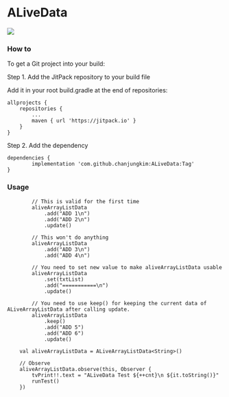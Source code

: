 # ALiveData

[![](https://jitpack.io/v/chanjungkim/ALiveData.svg)](https://jitpack.io/#chanjungkim/ALiveData)

### How to

To get a Git project into your build:

Step 1. Add the JitPack repository to your build file

Add it in your root build.gradle at the end of repositories:

	allprojects {
		repositories {
			...
			maven { url 'https://jitpack.io' }
		}
	}
  
Step 2. Add the dependency

	dependencies {
	        implementation 'com.github.chanjungkim:ALiveData:Tag'
	}
  
### Usage

```
        // This is valid for the first time
        aliveArrayListData
            .add("ADD 1\n")
            .add("ADD 2\n")
            .update()

        // This won't do anything
        aliveArrayListData
            .add("ADD 3\n")
            .add("ADD 4\n")

        // You need to set new value to make aliveArrayListData usable
        aliveArrayListData
            .set(txtList)
            .add("===========\n")
            .update()

        // You need to use keep() for keeping the current data of ALiveArrayListData after calling update.
        aliveArrayListData
            .keep()
            .add("ADD 5")
            .add("ADD 6")
            .update()
```

```
	val aliveArrayListData = ALiveArrayListData<String>()
    
	// Observe
	aliveArrayListData.observe(this, Observer {
	    tvPrint!!.text = "ALiveData Test ${++cnt}\n ${it.toString()}"
	    runTest()
	})
```
